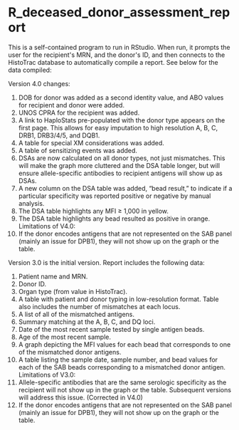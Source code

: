 # R_deceased_donor_assessment_report
This is a self-contained program to run in RStudio. When run, it prompts the user for the recipient's MRN, and the donor's ID, and then connects to the HistoTrac database to automatically compile a report. See below for the data compiled:

Version 4.0 changes:
1.	DOB for donor was added as a second identity value, and ABO values for recipient and donor were added.
2.	UNOS CPRA for the recipient was added.
3.	A link to HaploStats pre-populated with the donor type appears on the first page. This allows for easy imputation to high resolution A, B, C, DRB1, DRB3/4/5, and DQB1.
4.	A table for special XM considerations was added.
5.	A table of sensitizing events was added.
6.	DSAs are now calculated on all donor types, not just mismatches. This will make the graph more cluttered and the DSA table longer, but will ensure allele-specific antibodies to recipient antigens will show up as DSAs.
7.	A new column on the DSA table was added, “bead result,” to indicate if a particular specificity was reported positive or negative by manual analysis.
8.	The DSA table highlights any MFI ≥ 1,000 in yellow.
9.	The DSA table highlights any bead resulted as positive in orange.
Limitations of V4.0:
1.	If the donor encodes antigens that are not represented on the SAB panel (mainly an issue for DPB1), they will not show up on the graph or the table.

Version 3.0 is the initial version. Report includes the following data:
1.	Patient name and MRN.
2.	Donor ID.
3.	Organ type (from value in HistoTrac).
4.	A table with patient and donor typing in low-resolution format. Table also includes the number of mismatches at each locus.
5.	A list of all of the mismatched antigens.
6.	Summary matching at the A, B, C, and DQ loci.
7.	Date of the most recent sample tested by single antigen beads.
8.	Age of the most recent sample.
9.	A graph depicting the MFI values for each bead that corresponds to one of the mismatched donor antigens.
10.	A table listing the sample date, sample number, and bead values for each of the SAB beads corresponding to a mismatched donor antigen.
Limitations of V3.0:
2.	Allele-specific antibodies that are the same serologic specificity as the recipient will not show up in the graph or the table. Subsequent versions will address this issue. (Corrected in V4.0)
3.	If the donor encodes antigens that are not represented on the SAB panel (mainly an issue for DPB1), they will not show up on the graph or the table.

